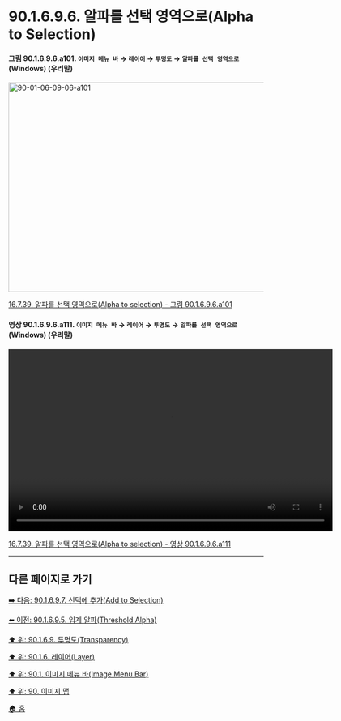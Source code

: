 # 90.1.6.9.6. 알파를 선택 영역으로(Alpha to Selection)

<a id="90-01-06-09-06-a101"></a>

#### 그림 90.1.6.9.6.a101. `이미지 메뉴 바` → `레이어` → `투명도` → `알파를 선택 영역으로` (Windows) (우리말)
<img width="574" height="414" alt="90-01-06-09-06-a101" src="https://github.com/user-attachments/assets/8d139997-e2fa-4515-aad5-1ff3304d1a36" />

[16.7.39. 알파를 선택 영역으로(Alpha to selection) - 그림 90.1.6.9.6.a101](./16-07-39-alpha-to-selection.md#90-01-06-09-06-a101)

<a id="90-01-06-09-06-a111"></a>

#### 영상 90.1.6.9.6.a111. `이미지 메뉴 바` → `레이어` → `투명도` → `알파를 선택 영역으로` (Windows) (우리말)
<video controls="controls" width="640" height="360" src="https://github.com/user-attachments/assets/2a2b0767-f636-4124-88db-ce43fbf1f735"></video>

[16.7.39. 알파를 선택 영역으로(Alpha to selection) - 영상 90.1.6.9.6.a111](./16-07-39-alpha-to-selection.md#90-01-06-09-06-a111)

***

## 다른 페이지로 가기

[➡️ 다음: 90.1.6.9.7. 선택에 추가(Add to Selection)](./90-01-06-09-07-add_to_selection.md)

[⬅️ 이전: 90.1.6.9.5. 임계 알파(Threshold Alpha)](./90-01-06-09-05-threshold_alpha.md)

[⬆️ 위: 90.1.6.9. 투명도(Transparency)](./90-01-06-09-00-transparency.md)

[⬆️ 위: 90.1.6. 레이어(Layer)](./90-01-06-00-layer.md)

[⬆️ 위: 90.1. 이미지 메뉴 바(Image Menu Bar)](./90-01-00-image-menu-bar.md)

[⬆️ 위: 90. 이미지 맵](./90-00-image-map.md)

[🏠 홈](./00-home.md)
